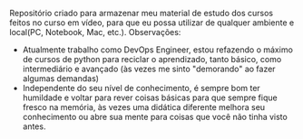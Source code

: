 Repositório criado para armazenar meu material de estudo dos cursos feitos no curso em vídeo, para que eu possa utilizar de qualquer ambiente e local(PC, Notebook, Mac, etc.).
Observações:
- Atualmente trabalho como DevOps Engineer, estou refazendo o máximo de cursos de python para reciclar o aprendizado, tanto básico, como intermediário e avançado (às vezes me sinto "demorando" ao fazer algumas demandas)
- Independente do seu nível de conhecimento, é sempre bom ter humildade e voltar para rever coisas básicas para que sempre fique fresco na memória, às vezes uma didática diferente melhora seu conhecimento ou abre sua mente para coisas que você não tinha visto antes.
